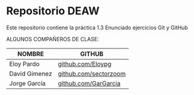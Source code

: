 # Repositorio DEAW
Este repositorio contiene la práctica 1.3 Enunciado ejercicios Git y GitHub

ALGUNOS COMPAÑEROS DE CLASE:

| NOMBRE              | GITHUB                       |
|---------------------|------------------------------|
| Eloy Pardo | [github.com/Eloypg](https://github.com/Eloypg) |
| David Gimenez | [github.com/sectorzoom](https://github.com/sectorzoom) |
| Jorge García | [github.com/GarGarcia](https://github.com/GarGarcia) |
